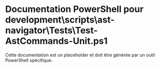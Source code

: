 # Documentation PowerShell pour development\scripts\ast-navigator\Tests\Test-AstCommands-Unit.ps1

Cette documentation est un placeholder et doit être générée par un outil PowerShell spécifique.
